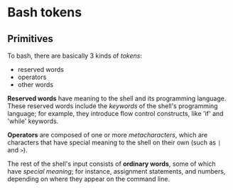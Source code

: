 # Bash tokens

## Primitives

To bash, there are basically 3 kinds of *tokens*:
- reserved words
- operators
- other words

**Reserved words** have meaning to the shell and its programming language. These reserved words include the *keywords* of the shell's programming language; for example, they introduce flow control constructs, like 'if' and 'while' keywords.

**Operators** are composed of one or more *metacharacters*, which are characters that have special meaning to the shell on their own (such as `|` and `>`).

The rest of the shell's input consists of **ordinary words**, some of which have *special meaning*; for instance, assignment statements, and numbers, depending on where they appear on the command line.
